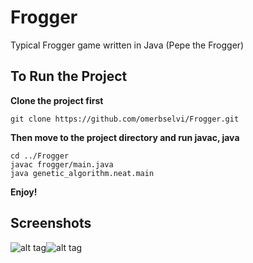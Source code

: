 # Frogger
Typical Frogger game written in Java (Pepe the Frogger)

## To Run the Project

__Clone the project first__
```
git clone https://github.com/omerbselvi/Frogger.git
```

__Then move to the project directory and run javac, java__

```
cd ../Frogger
javac frogger/main.java
java genetic_algorithm.neat.main
```
__Enjoy!__

## Screenshots
 ![alt tag](https://vgy.me/mfr01A.png)![alt tag](https://vgy.me/woUA7O.png)
